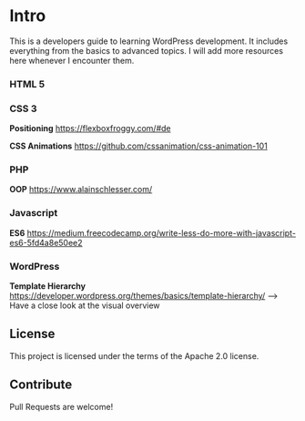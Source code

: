 # Intro
This is a developers guide to learning WordPress development. It includes everything from the basics to advanced topics.
I will add more resources here whenever I encounter them.


### HTML 5

### CSS 3
__Positioning__
https://flexboxfroggy.com/#de

__CSS Animations__
https://github.com/cssanimation/css-animation-101

### PHP
__OOP__
https://www.alainschlesser.com/

### Javascript
__ES6__
https://medium.freecodecamp.org/write-less-do-more-with-javascript-es6-5fd4a8e50ee2

### WordPress
__Template Hierarchy__
https://developer.wordpress.org/themes/basics/template-hierarchy/ --> Have a close look at the visual overview

## License

This project is licensed under the terms of the Apache 2.0 license.

## Contribute

Pull Requests are welcome!
